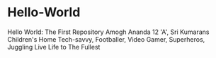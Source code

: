 # Hello-World
Hello World: The First Repository
Amogh Ananda
12 'A', Sri Kumarans Children's Home
Tech-savvy, Footballer, Video Gamer, Superheros, Juggling
Live Life to The Fullest
